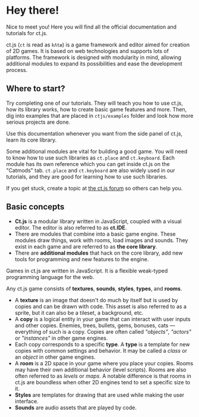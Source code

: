 # Hey there!

Nice to meet you! Here you will find all the official documentation and tutorials for ct.js.

ct.js (`ct` is read as `kΛtæ`) is a game framework and editor aimed for creation of 2D games. It is based on web technologies and supports lots of platforms. The framework is designed with modularity in mind, allowing additional modules to expand its possibilities and ease the development process.

## Where to start?

Try completing one of our tutorials. They will teach you how to use ct.js, how its library works, how to create basic game features and more. Then, dig into examples that are placed in `ctjs/examples` folder and look how more serious projects are done.

Use this documentation whenever you want from the side panel of ct.js, learn its core library.

Some additional modules are vital for building a good game. You will need to know how to use such libraries as `ct.place` and `ct.keyboard`. Each module has its own reference which you can get inside ct.js on the "Catmods" tab. `ct.place` and `ct.keyboard` are also widely used in our tutorials, and they are good for learning how to use such libraries.

If you get stuck, create a topic at [the ct.js forum](https://comigo.itch.io/ct/community) so others can help you.

## Basic concepts

* **Ct.js** is a modular library written in JavaScript, coupled with a visual editor. The editor is also referred to as **ct.IDE**.
* There are modules that combine into a basic game engine. These modules draw things, work with rooms, load images and sounds. They exist in each game and are referred to as **the core library**.
* There are **additional modules** that hack on the core library, add new tools for programming and new features to the engine.

Games in ct.js are written in JavaScript. It is a flexible weak-typed programming language for the web.

Any ct.js game consists of **textures**, **sounds**, **styles**, **types**, and **rooms**.

* A **texture** is an image that doesn't do much by itself but is used by copies and can be drawn with code. This asset is also referred to as a sprite, but it can also be a tileset, a background, etc.
* A **copy** is a logical entity in your game that can interact with user inputs and other copies. Enemies, trees, bullets, gems, bonuses, cats — everything of such is a copy. Copies are often called *"objects"*, *"actors"* or *"instances"* in other game engines.
* Each copy corresponds to a specific **type**. A **type** is a template for new copies with common settings and behavior. It may be called a *class* or an *object* in other game engines.
* A **room** is a 2D space in your game where you place your copies. Rooms may have their own additional behavior (level scripts). Rooms are also often referred to as *levels* or *maps*. A notable difference is that rooms in ct.js are boundless when other 2D engines tend to set a specific size to it.
* **Styles** are templates for drawing that are used while making the user interface.
* **Sounds** are audio assets that are played by code.